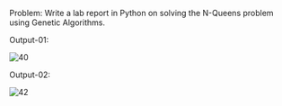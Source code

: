Problem: Write a lab report in Python on solving the N-Queens problem using Genetic Algorithms.

Output-01:

![40](https://github.com/user-attachments/assets/1b2f5d92-263c-44cb-8b79-c98de43924ce)

Output-02:

![42](https://github.com/user-attachments/assets/73991ddc-7967-43d6-9f03-074272e550a7)

